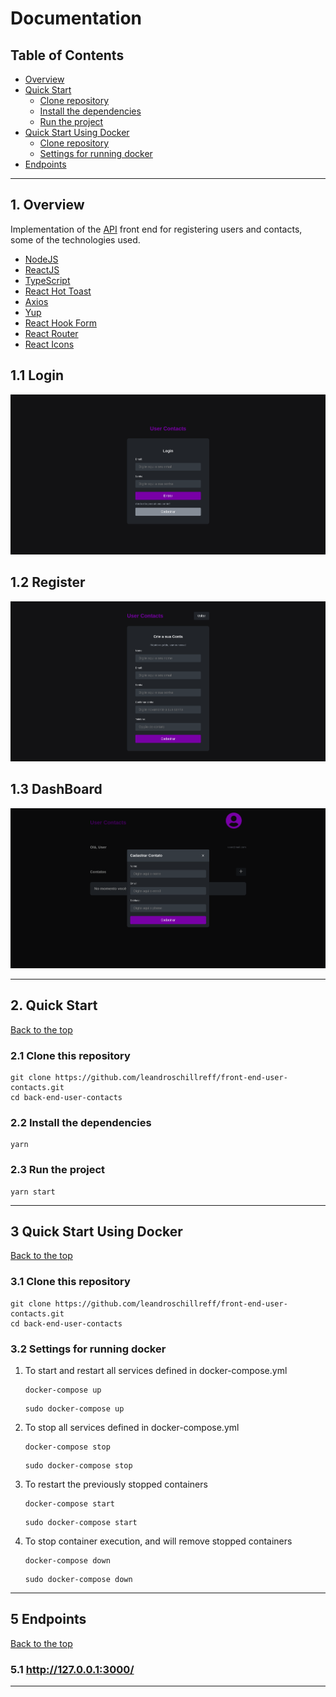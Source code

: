 # Documentation

## Table of Contents

- [Overview](#1-overview)
- [Quick Start](#2-quick-start)
  - [Clone repository](#21-clone-this-repository)
  - [Install the dependencies](#22-install-the-dependencies)
  - [Run the project](#23-run-the-project)
- [Quick Start Using Docker](#3-quick-start-using-docker)
  - [Clone repository](#31-clone-this-repository)
  - [Settings for running docker](#32-settings-for-running-docker)
- [Endpoints](#5-endpoints)

---

## 1. Overview

 Implementation of the [API](https://github.com/leandroschillreff/back-end-user-contacts.git) front end for registering users and contacts, some of the technologies used.

- [NodeJS](https://nodejs.org/en/)
- [ReactJS](https://pt-br.reactjs.org/)
- [TypeScript](https://www.typescriptlang.org/)
- [React Hot Toast](https://react-hot-toast.com/)
- [Axios](https://axios-http.com/ptbr/)
- [Yup](https://www.npmjs.com/package/yup)
- [React Hook Form](https://react-hook-form.com/)
- [React Router](https://reactrouter.com/en/main)
- [React Icons](https://react-icons.github.io/react-icons/)

## 1.1 Login

<p align="center">
    <img src="src/assets/login.png"/>
</p>

## 1.2 Register

<p align="center">
    <img src="src/assets/register.png"/>
</p>

## 1.3 DashBoard

<p align="center">
    <img src="src/assets/dashboard.png"/>
</p>

---

## 2. Quick Start

[Back to the top](#table-of-contents)

### 2.1 Clone this repository

```shell
git clone https://github.com/leandroschillreff/front-end-user-contacts.git
cd back-end-user-contacts
```

### 2.2 Install the dependencies

```shell
yarn
```

### 2.3 Run the project

```shell
yarn start
```

---

## 3 Quick Start Using Docker

[Back to the top](#table-of-contents)

### 3.1 Clone this repository

```shell
git clone https://github.com/leandroschillreff/front-end-user-contacts.git
cd back-end-user-contacts
```

### 3.2 Settings for running docker

1. To start and restart all services defined in docker-compose.yml

    ```shell
    docker-compose up
    ```

    ```shell
    sudo docker-compose up
    ```

2. To stop all services defined in docker-compose.yml

    ```shell
    docker-compose stop
    ```

    ```shell
    sudo docker-compose stop
    ```

3. To restart the previously stopped containers

    ```shell
    docker-compose start
    ```

    ```shell
    sudo docker-compose start
    ```

4. To stop container execution, and will remove stopped containers

    ```shell
    docker-compose down
    ```

    ```shell
    sudo docker-compose down
    ```

---

## 5 Endpoints

[Back to the top](#table-of-contents)

### 5.1 <http://127.0.0.1:3000/>

---
